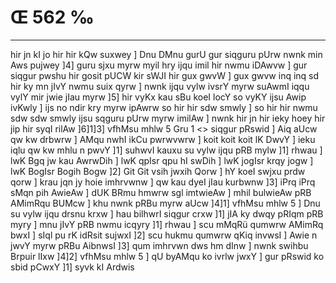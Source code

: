 # Œ 562 ‰
---
hir jn kI jo hir hir kQw suxwey ] Dnu DMnu gurU gur siqguru pUrw nwnk
min Aws pujwey ]4] guru sjxu myrw myil hry ijqu imil hir nwmu iDAwvw ]
gur siqgur pwshu hir gosit pUCW kir sWJI hir gux gwvW ] gux gwvw
inq inq sd hir ky mn jIvY nwmu suix qyrw ] nwnk ijqu vylw ivsrY myrw
suAwmI iqqu vylY mir jwie jIau myrw ]5] hir vyKx kau sBu koeI locY so
vyKY ijsu Awip ivKwly ] ijs no ndir kry myrw ipAwrw so hir hir sdw
smwly ] so hir hir nwmu sdw sdw smwly ijsu sqguru pUrw myrw imilAw ]
nwnk hir jn hir ieky hoey hir jip hir syqI rilAw ]6]1]3]
vfhMsu mhlw 5 Gru 1
<> siqgur pRswid ]
Aiq aUcw qw kw drbwrw ] AMqu nwhI ikCu pwrwvwrw ] koit koit koit lK
DwvY ] ieku iqlu qw kw mhlu n pwvY ]1] suhwvI kauxu su vylw ijqu pRB mylw
]1] rhwau ] lwK Bgq jw kau AwrwDih ] lwK qpIsr qpu hI swDih ]
lwK jogIsr krqy jogw ] lwK BogIsr Bogih Bogw ]2] Git Git vsih
jwxih Qorw ] hY koeI swjxu prdw qorw ] krau jqn jy hoie imhrvwnw ]
qw kau dyeI jIau kurbwnw ]3] iPrq iPrq sMqn pih AwieAw ] dUK BRmu
hmwrw sgl imtwieAw ] mhil bulwieAw pRB AMimRqu BUMcw ] khu nwnk pRBu
myrw aUcw ]4]1] vfhMsu mhlw 5 ] Dnu su vylw ijqu drsnu krxw ] hau
bilhwrI siqgur crxw ]1] jIA ky dwqy pRIqm pRB myry ] mnu jIvY pRB
nwmu icqyry ]1] rhwau ] scu mMqRü qumwrw AMimRq bwxI ] sIql pu rK idRsit
sujwxI ]2] scu hukmu qumwrw qKiq invwsI ] Awie n jwvY myrw pRBu
AibnwsI ]3] qum imhrvwn dws hm dInw ] nwnk swihbu Brpuir lIxw
]4]2] vfhMsu mhlw 5 ] qU byAMqu ko ivrlw jwxY ] gur pRswid ko sbid
pCwxY ]1] syvk kI Ardwis
####
